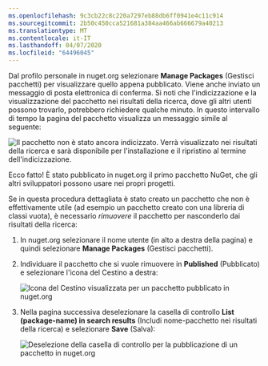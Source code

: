 ```yaml
---
ms.openlocfilehash: 9c3cb22c8c220a7297eb88db6ff0941e4c11c914
ms.sourcegitcommit: 2b50c450cca521681a384aa466ab666679a40213
ms.translationtype: MT
ms.contentlocale: it-IT
ms.lasthandoff: 04/07/2020
ms.locfileid: "64496045"
---
```

Dal profilo personale in nuget.org selezionare **Manage Packages** (Gestisci pacchetti) per visualizzare quello appena pubblicato. Viene anche inviato un messaggio di posta elettronica di conferma. Si noti che l'indicizzazione e la visualizzazione del pacchetto nei risultati della ricerca, dove gli altri utenti possono trovarlo, potrebbero richiedere qualche minuto. In questo intervallo di tempo la pagina del pacchetto visualizza un messaggio simile al seguente:

![Il pacchetto non è stato ancora indicizzato. Verrà visualizzato nei risultati della ricerca e sarà disponibile per l'installazione e il ripristino al termine dell'indicizzazione.](../media/QS_Create-03-NotIndexed.png)

Ecco fatto! È stato pubblicato in nuget.org il primo pacchetto NuGet, che gli altri sviluppatori possono usare nei propri progetti.

Se in questa procedura dettagliata è stato creato un pacchetto che non è effettivamente utile (ad esempio un pacchetto creato con una libreria di classi vuota), è necessario *rimuovere* il pacchetto per nasconderlo dai risultati della ricerca:

1. In nuget.org selezionare il nome utente (in alto a destra della pagina) e quindi selezionare **Manage Packages** (Gestisci pacchetti).

1. Individuare il pacchetto che si vuole rimuovere in **Published** (Pubblicato) e selezionare l'icona del Cestino a destra:

    ![Icona del Cestino visualizzata per un pacchetto pubblicato in nuget.org](../media/qs_create-vs-03-trash-can.png)

1. Nella pagina successiva deselezionare la casella di controllo **List (package-name) in search results** (Includi nome-pacchetto nei risultati della ricerca) e selezionare **Save** (Salva):

    ![Deselezione della casella di controllo per la pubblicazione di un pacchetto in nuget.org](../media/qs_create-vs-04-unlist.png)